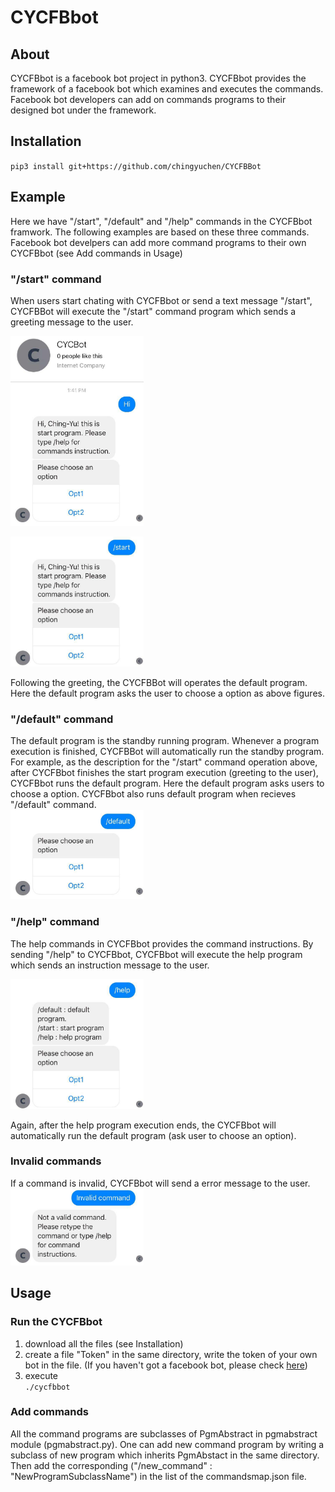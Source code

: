 # CYCFBbot
## About
CYCFBbot is a facebook bot project in python3. CYCFBbot provides the framework of
a facebook bot which examines and executes the commands. Facebook bot developers 
can add on commands programs to their designed bot under the framework.
                 
## Installation
`pip3 install git+https://github.com/chingyuchen/CYCFBBot`
                 
## Example
Here we have "/start", "/default" and "/help" commands in the CYCFBbot framwork. The
following examples are based on these three commands. Facebook bot develpers can 
add more command programs to their own CYCFBbot (see Add commands in Usage)

### "/start" command
When users start chating with CYCFBbot or send a text message "/start", CYCFBBot will
execute the "/start" command program which sends a greeting message to the user.         
        
<a href="url"><img src="https://github.com/chingyuchen/CYCFBBot/blob/master/photo_2017-09-02_14-03-17.jpg" height="304" width="213"></a>

<a href="url"><img src="https://github.com/chingyuchen/CYCFBBot/blob/master/photo_2017-09-02_14-03-35.jpg" height="208" width="213"></a>
          
Following the greeting, the CYCFBBot will operates the default program. Here the default 
program asks the user to choose a option as above figures.

### "/default" command
The default program is the standby running program. Whenever a program execution is 
finished, CYCFBBot will automatically run the standby program. For example, as the 
description for the "/start" command operation above, after CYCFBbot finishes the 
start program execution (greeting to the user), CYCFBbot runs the default program. 
Here the default program asks users to choose a option. CYCFBbot also runs default 
program when recieves "/default" command.                
<a href="url"><img src="https://github.com/chingyuchen/CYCFBBot/blob/master/photo_2017-09-03_20-06-49.jpg" height="143" width="213"></a>
                    
### "/help" command 
The help commands in CYCFBbot provides the command instructions. By sending "/help"
to CYCFBbot, CYCFBbot will execute the help program which sends an instruction
message to the user.

<a href="url"><img src="https://github.com/chingyuchen/CYCFBBot/blob/master/photo_2017-09-02_14-04-01.jpg" height="208" width="213"></a>

Again, after the help program execution ends, the CYCFBbot will automatically run
the default program (ask user to choose an option).

### Invalid commands
If a command is invalid, CYCFBbot will send a error message to the user.               
<a href="url"><img src="https://github.com/chingyuchen/CYCFBBot/blob/master/photo_2017-09-02_14-04-08.jpg" height="123" width="213"></a>


              
## Usage
### Run the CYCFBbot
1. download all the files (see Installation)
2. create a file "Token" in the same directory, write the token of your own bot
in the file. (If you haven't got a facebook bot, please check [here](https://developers.facebook.com/docs/messenger-platform/guides/quick-start))
3. execute        
`./cycfbbot`

### Add commands
All the command programs are subclasses of PgmAbstract in pgmabstract module 
(pgmabstract.py). One can add new command program by writing a subclass of new 
program which inherits PgmAbstact in the same directory. Then add the 
corresponding ("/new_command" : "NewProgramSubclassName") in the list of the 
commandsmap.json file.
